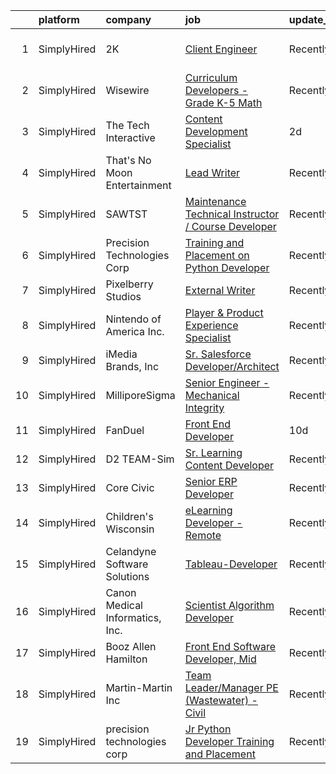 

|    | platform    | company                         | job                                                                                                                                                                   | update_time   | location               |
|---:|:------------|:--------------------------------|:----------------------------------------------------------------------------------------------------------------------------------------------------------------------|:--------------|:-----------------------|
|  1 | SimplyHired | 2K                              | [Client Engineer](https://www.simplyhired.com/job/cZQPejets_NczKFD1bJGQfuiF30IOqtKPMA8Q71l0bbINwIaMD4i5w?q=interactive+developer)                                     | Recently      | Novato, CA +1 location |
|  2 | SimplyHired | Wisewire                        | [Curriculum Developers - Grade K-5 Math](https://www.simplyhired.com/job/o3Dvfmu9F4tfSIkE69AhpvwU2YF80eLGQZ46n7tpRrYQWocy6gHCRw?q=interactive+developer)              | Recently      | Remote                 |
|  3 | SimplyHired | The Tech Interactive            | [Content Development Specialist](https://www.simplyhired.com/job/PjYjHyajQzAEUAzF_cIbEj77of0FPb7aFpQGecIjPxr9C3bvoPTsdw?q=interactive+developer)                      | 2d            | San Jose, CA           |
|  4 | SimplyHired | That's No Moon Entertainment    | [Lead Writer](https://www.simplyhired.com/job/V_xNLWwTAjOL5y3eZOHGJBgbxgqdEFbichWOixlAnhK-Q9aXgSwkPA?q=interactive+developer)                                         | Recently      | Los Angeles, CA        |
|  5 | SimplyHired | SAWTST                          | [Maintenance Technical Instructor / Course Developer](https://www.simplyhired.com/job/wpUKxfzg5oPW3Mii0FsnUzKwedBuTwcxb_3xNY6KDgDa6KOzaalSiw?q=interactive+developer) | Recently      | Fort Irwin, CA         |
|  6 | SimplyHired | Precision Technologies Corp     | [Training and Placement on Python Developer](https://www.simplyhired.com/job/RsK0OW3mbA8bpRv_W3XVcqrhd9QyoaTjLG2pVPQero5tCOTqfjBamQ?q=interactive+developer)          | Recently      | Monmouth Junction, NJ  |
|  7 | SimplyHired | Pixelberry Studios              | [External Writer](https://www.simplyhired.com/job/rPywX1e11ANu8J3rvfPSjT7w5bBDSmDglyPyne_9hrecurU4oOH08Q?q=interactive+developer)                                     | Recently      | Mountain View, CA      |
|  8 | SimplyHired | Nintendo of America Inc.        | [Player & Product Experience Specialist](https://www.simplyhired.com/job/0G6gCH12cqwQpSXdj1PgOd9L8Ocr_SivB4T-iiwtn_z6K99u9YlXvg?q=interactive+developer)              | Recently      | Redmond, WA            |
|  9 | SimplyHired | iMedia Brands, Inc              | [Sr. Salesforce Developer/Architect](https://www.simplyhired.com/job/D7Vd432A1Tlb2SfngNjE6vstEYSm0M9Cv2-_ZlKqQ_SFdjio_ov80w?q=interactive+developer)                  | Recently      | Eden Prairie, MN       |
| 10 | SimplyHired | MilliporeSigma                  | [Senior Engineer - Mechanical Integrity](https://www.simplyhired.com/job/XB0Lt_ANIYWXf_GJPghKgMuhcV4D1sNJEAHdUBiIdgZm7dPbOmYdiQ?q=interactive+developer)              | Recently      | Sheboygan Falls, WI    |
| 11 | SimplyHired | FanDuel                         | [Front End Developer](https://www.simplyhired.com/job/FyfzLiIEzW1982bLhuDBOw-3gKwCsljRHXApOrXrEMocs-EkmWNPtA?q=interactive+developer)                                 | 10d           | New York, NY           |
| 12 | SimplyHired | D2 TEAM-Sim                     | [Sr. Learning Content Developer](https://www.simplyhired.com/job/2NXaUV4cNyVESpHVovYu7osVI1gLe78XagcdBNYqpgy6kVsAdg3NTQ?q=interactive+developer)                      | Recently      | Somerset, NJ           |
| 13 | SimplyHired | Core Civic                      | [Senior ERP Developer](https://www.simplyhired.com/job/4w4unxVESQsgVKBZj5znRfiu8S71r115NI66QlY_UweH6lqOq7vb7w?q=interactive+developer)                                | Recently      | Brentwood, TN          |
| 14 | SimplyHired | Children's Wisconsin            | [eLearning Developer - Remote](https://www.simplyhired.com/job/FOoIS8UbrNU6cs7LvTQkD5PYSfEmF9D1oFxF1esBHUF_sG18-MRavw?q=interactive+developer)                        | Recently      | Milwaukee, WI          |
| 15 | SimplyHired | Celandyne Software Solutions    | [Tableau-Developer](https://www.simplyhired.com/job/g7vNbCo4ng6Sr05nCWzixBOcdIOBoJm447mEG4NT_pb1kmH74DUwdg?q=interactive+developer)                                   | Recently      | Santa Clara, CA        |
| 16 | SimplyHired | Canon Medical Informatics, Inc. | [Scientist Algorithm Developer](https://www.simplyhired.com/job/xeMyvvskHmQaeaJh2VgmXwaHMx2tq7HwAbGYZqrdg_2FWU-9CvYGEw?q=interactive+developer)                       | Recently      | Minnetonka, MN         |
| 17 | SimplyHired | Booz Allen Hamilton             | [Front End Software Developer, Mid](https://www.simplyhired.com/job/m2M0-4N8zgXWFiROjIMKl8sOaUHQDrCoMWEPML7Mu_PVgiO_NhZkcQ?q=interactive+developer)                   | Recently      | Colorado Springs, CO   |
| 18 | SimplyHired | Martin-Martin Inc               | [Team Leader/Manager PE (Wastewater) - Civil](https://www.simplyhired.com/job/ekaskZnN6VLfXCfwe6Zd_NxEzGgD92gaKHll49kCGVTFf1KGwGKj-A?q=interactive+developer)         | Recently      | Lakewood, CO           |
| 19 | SimplyHired | precision technologies corp     | [Jr Python Developer Training and Placement](https://www.simplyhired.com/job/jQ02Du2oqdFh6o3NYxSUtAAdW-jRLV3XlbfnXWt5beHThe_GtSmqVg?q=interactive+developer)          | Recently      | Remote                 |